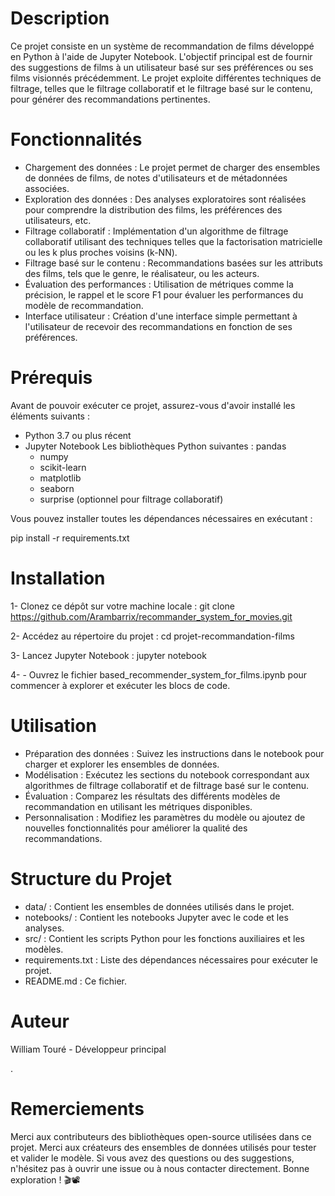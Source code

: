 # Description
Ce projet consiste en un système de recommandation de films développé en Python à l'aide de Jupyter Notebook. L'objectif principal est de fournir des suggestions de films à un utilisateur basé sur ses préférences ou ses films visionnés précédemment. Le projet exploite différentes techniques de filtrage, telles que le filtrage collaboratif et le filtrage basé sur le contenu, pour générer des recommandations pertinentes.

# Fonctionnalités
- Chargement des données : Le projet permet de charger des ensembles de données de films, de notes d'utilisateurs et de métadonnées associées.
- Exploration des données : Des analyses exploratoires sont réalisées pour comprendre la distribution des films, les préférences des utilisateurs, etc.
- Filtrage collaboratif : Implémentation d'un algorithme de filtrage collaboratif utilisant des techniques telles que la factorisation matricielle ou les k plus proches voisins (k-NN).
- Filtrage basé sur le contenu : Recommandations basées sur les attributs des films, tels que le genre, le réalisateur, ou les acteurs.
- Évaluation des performances : Utilisation de métriques comme la précision, le rappel et le score F1 pour évaluer les performances du modèle de recommandation.
- Interface utilisateur : Création d'une interface simple permettant à l'utilisateur de recevoir des recommandations en fonction de ses préférences.

# Prérequis
Avant de pouvoir exécuter ce projet, assurez-vous d'avoir installé les éléments suivants :

- Python 3.7 ou plus récent
- Jupyter Notebook
Les bibliothèques Python suivantes :
pandas
    - numpy
    - scikit-learn
    - matplotlib
    - seaborn
    - surprise (optionnel pour filtrage collaboratif)

Vous pouvez installer toutes les dépendances nécessaires en exécutant :

pip install -r requirements.txt

# Installation
1- Clonez ce dépôt sur votre machine locale :
git clone https://github.com/Arambarrix/recommander_system_for_movies.git

2- Accédez au répertoire du projet :
cd projet-recommandation-films

3- Lancez Jupyter Notebook :
jupyter notebook

4- - Ouvrez le fichier based_recommender_system_for_films.ipynb pour commencer à explorer et exécuter les blocs de code.

# Utilisation
- Préparation des données : Suivez les instructions dans le notebook pour charger et explorer les ensembles de données.
- Modélisation : Exécutez les sections du notebook correspondant aux algorithmes de filtrage collaboratif et de filtrage basé sur le contenu.
- Évaluation : Comparez les résultats des différents modèles de recommandation en utilisant les métriques disponibles.
- Personnalisation : Modifiez les paramètres du modèle ou ajoutez de nouvelles fonctionnalités pour améliorer la qualité des recommandations.

# Structure du Projet
- data/ : Contient les ensembles de données utilisés dans le projet.
- notebooks/ : Contient les notebooks Jupyter avec le code et les analyses.
- src/ : Contient les scripts Python pour les fonctions auxiliaires et les modèles.
- requirements.txt : Liste des dépendances nécessaires pour exécuter le projet.
- README.md : Ce fichier.
# Auteur
William Touré - Développeur principal

.

# Remerciements
Merci aux contributeurs des bibliothèques open-source utilisées dans ce projet.
Merci aux créateurs des ensembles de données utilisés pour tester et valider le modèle.
Si vous avez des questions ou des suggestions, n'hésitez pas à ouvrir une issue ou à nous contacter directement. Bonne exploration ! 🎬📽️